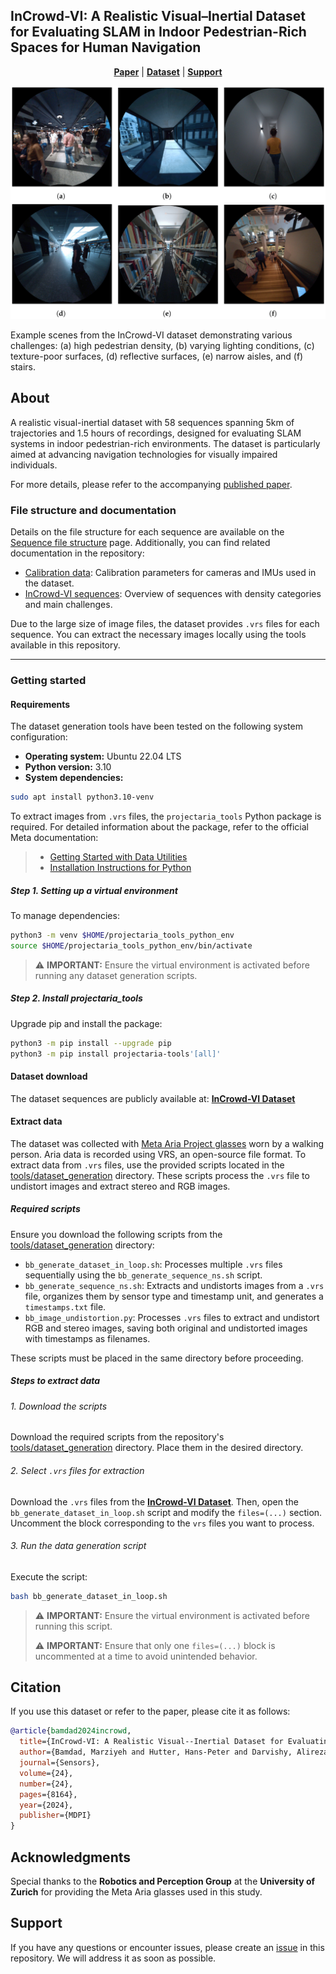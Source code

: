 ## InCrowd-VI: A Realistic Visual–Inertial Dataset for Evaluating SLAM in Indoor Pedestrian-Rich Spaces for Human Navigation
<p align="center">
  <b><a href="https://www.mdpi.com/1424-8220/24/24/8164">Paper</a></b> |
  <b><a href="https://vault.cloudlab.zhaw.ch/vaults/InCrowd-VI/">Dataset</a></b> |
  <b><a href="https://github.com/banafshebamdad/InCrowd-VI/issues">Support</a></b>
</p>

<p align="center">
  <img src="https://github.com/banafshebamdad/InCrowd-VI/blob/main/images/InCrowd-VI_seq.png" alt="Example scenes from the InCrowd-VI dataset" width="800">
</p>
Example scenes from the InCrowd-VI dataset demonstrating various challenges: (a) high pedestrian density, (b) varying lighting conditions, (c) texture-poor surfaces, (d) reflective surfaces, (e) narrow aisles, and (f) stairs.


## About 
A realistic visual-inertial dataset with 58 sequences spanning 5km of trajectories and 1.5 hours of recordings, designed for evaluating SLAM systems in indoor pedestrian-rich environments. The dataset is particularly aimed at advancing navigation technologies for visually impaired individuals.

For more details, please refer to the accompanying [published paper](https://doi.org/10.3390/s24248164).

### File structure and documentation

Details on the file structure for each sequence are available on the [Sequence file structure](https://github.com/banafshebamdad/InCrowd-VI/wiki/Sequence-File-Structure) page. 
Additionally, you can find related documentation in the repository:
- [Calibration data](https://github.com/banafshebamdad/InCrowd-VI/wiki/Calibration-Data): Calibration parameters for cameras and IMUs used in the dataset.
- [InCrowd-VI sequences](https://github.com/banafshebamdad/InCrowd-VI/wiki/InCrowd-Vi-Sequences): Overview of sequences with density categories and main challenges.
  
Due to the large size of image files, the dataset provides `.vrs` files for each sequence. You can extract the necessary images locally using the tools available in this repository. 

---

### Getting started

#### Requirements

The dataset generation tools have been tested on the following system configuration:

- **Operating system:** Ubuntu 22.04 LTS
- **Python version:** 3.10
- **System dependencies:**
```bash
sudo apt install python3.10-venv
```
To extract images from `.vrs` files, the `projectaria_tools` Python package is required. For detailed information about the package, refer to the official Meta documentation:
> - [Getting Started with Data Utilities](https://facebookresearch.github.io/projectaria_tools/docs/data_utilities/getting_started)
> - [Installation Instructions for Python](https://facebookresearch.github.io/projectaria_tools/docs/data_utilities/installation/installation_python)

##### Step 1. Setting up a virtual environment

To manage dependencies:
```bash
python3 -m venv $HOME/projectaria_tools_python_env
source $HOME/projectaria_tools_python_env/bin/activate
```
> ⚠️ **IMPORTANT:** Ensure the virtual environment is activated before running any dataset generation scripts.

##### Step 2. Install projectaria_tools
Upgrade pip and install the package:
```bash
python3 -m pip install --upgrade pip
python3 -m pip install projectaria-tools'[all]'
```
#### Dataset download

The dataset sequences are publicly available at: [**InCrowd-VI Dataset**](https://vault.cloudlab.zhaw.ch/vaults/InCrowd-VI/)

#### Extract data
The dataset was collected with [Meta Aria Project glasses](https://www.projectaria.com/) worn by a walking person. Aria data is recorded using VRS, an open-source file format. To extract data from `.vrs` files, use the provided scripts located in the [tools/dataset_generation](https://github.com/banafshebamdad/InCrowd-VI/tree/main/tools/dataset_generation) directory. These scripts process the `.vrs` file to undistort images and extract stereo and RGB images.

##### Required scripts

Ensure you download the following scripts from the [tools/dataset_generation](https://github.com/banafshebamdad/InCrowd-VI/tree/main/tools/dataset_generation) directory:
- `bb_generate_dataset_in_loop.sh`: Processes multiple `.vrs` files sequentially using the `bb_generate_sequence_ns.sh` script.
- `bb_generate_sequence_ns.sh`: Extracts and undistorts images from a `.vrs` file, organizes them by sensor type and timestamp unit, and generates a `timestamps.txt` file.
- `bb_image_undistortion.py`: Processes `.vrs` files to extract and undistort RGB and stereo images, saving both original and undistorted images with timestamps as filenames.

These scripts must be placed in the same directory before proceeding.

##### Steps to extract data

###### 1. Download the scripts

Download the required scripts from the repository's [tools/dataset_generation](https://github.com/banafshebamdad/InCrowd-VI/tree/main/tools/dataset_generation) directory. Place them in the desired directory.

###### 2. Select `.vrs` files for extraction 
Download the `.vrs` files from the [**InCrowd-VI Dataset**](https://vault.cloudlab.zhaw.ch/vaults/InCrowd-VI/data/). Then, open the `bb_generate_dataset_in_loop.sh` script and modify the `files=(...)` section.
Uncomment the block corresponding to the `vrs` files you want to process.

###### 3. Run the data generation script

Execute the script: 
```bash
bash bb_generate_dataset_in_loop.sh
```
> ⚠️ **IMPORTANT:** Ensure the virtual environment is activated before running this script.
> 
> ⚠️ **IMPORTANT:** Ensure that only one `files=(...)` block is uncommented at a time to avoid unintended behavior.


## Citation

If you use this dataset or refer to the paper, please cite it as follows:

```bibtex
@article{bamdad2024incrowd,
  title={InCrowd-VI: A Realistic Visual--Inertial Dataset for Evaluating Simultaneous Localization and Mapping in Indoor Pedestrian-Rich Spaces for Human Navigation},
  author={Bamdad, Marziyeh and Hutter, Hans-Peter and Darvishy, Alireza},
  journal={Sensors},
  volume={24},
  number={24},
  pages={8164},
  year={2024},
  publisher={MDPI}
}

```


## Acknowledgments

Special thanks to the **Robotics and Perception Group** at the **University of Zurich** for providing the Meta Aria glasses used in this study.

## Support

If you have any questions or encounter issues, please create an [issue](https://github.com/banafshebamdad/InCrowd-VI/issues) in this repository. We will address it as soon as possible.



